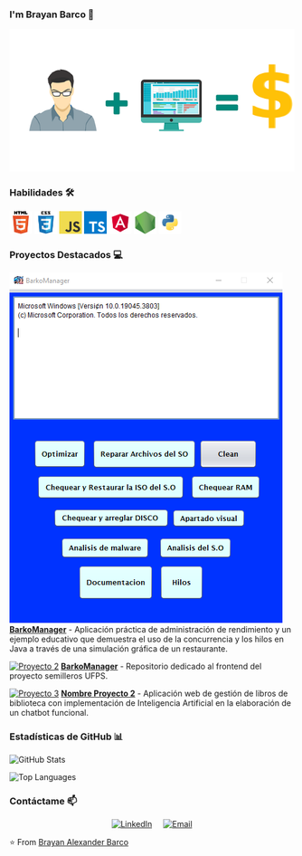 ### I'm Brayan Barco 👋

[![Imagen de Portada](portada.png)](https://www.linkedin.com/in/brayanbarco/)


### Habilidades 🛠️

<img title="HTML5" alt="HTML5" width="40px" src="https://raw.githubusercontent.com/github/explore/80688e429a7d4ef2fca1e82350fe8e3517d3494d/topics/html/html.png"> <img title="CSS3" alt="CSS3" width="40px" src="https://raw.githubusercontent.com/github/explore/80688e429a7d4ef2fca1e82350fe8e3517d3494d/topics/css/css.png"> <img title="JavaScript" alt="JavaScript" width="40px" src="https://raw.githubusercontent.com/github/explore/80688e429a7d4ef2fca1e82350fe8e3517d3494d/topics/javascript/javascript.png"> <img title="React" alt="React" width="40px" src="https://raw.githubusercontent.com/github/explore/80688e429a7d4ef2fca1e82350fe8e3517d3494d/topics/typescript/typescript.png"> <img title="Node.js" alt="Node.js" width="40px" src="https://raw.githubusercontent.com/github/explore/80688e429a7d4ef2fca1e82350fe8e3517d3494d/topics/angular/angular.png"> <img title="Node.js" alt="Node.js" width="40px" src="https://raw.githubusercontent.com/github/explore/80688e429a7d4ef2fca1e82350fe8e3517d3494d/topics/nodejs/nodejs.png"> <img title="Python" alt="Python" width="40px" src="https://raw.githubusercontent.com/github/explore/80688e429a7d4ef2fca1e82350fe8e3517d3494d/topics/python/python.png">

### Proyectos Destacados 💻

[![Proyecto 1](barkomanagericon.png)](https://github.com/Barcodehub/BarkoManager)
**[BarkoManager](https://github.com/Barcodehub/BarkoManager)** - Aplicación práctica de administración de rendimiento y un ejemplo educativo que demuestra el uso de la concurrencia y los hilos en Java a través de una simulación gráfica de un restaurante.

[![Proyecto 2](https://ruta/a/imagen-proyecto-2.png)](https://github.com/angeldev07/semilleros-front)
**[BarkoManager](https://github.com/angeldev07/semilleros-front)** - Repositorio dedicado al frontend del proyecto semilleros UFPS.

[![Proyecto 3](https://ruta/a/imagen-proyecto-3.png)](https://github.com/Barcodehub/biblioproject)
**[Nombre Proyecto 2](https://github.com/Barcodehub/biblioproject)** - Aplicación web de gestión de libros de biblioteca con implementación de Inteligencia Artificial en la elaboración de un chatbot funcional.

### Estadísticas de GitHub 📊

![GitHub Stats](https://github-readme-stats.vercel.app/api?username=Barcodehub&show_icons=true&theme=radical)

![Top Languages](https://github-readme-stats.vercel.app/api/top-langs/?username=Barcodehub&layout=compact&theme=radical)

### Contáctame 📫

<p align="center">
  <a href="https://www.linkedin.com/in/brayanbarco/" target="_blank"><img src="https://ruta/a/icono-linkedin.svg" width="30px" alt="LinkedIn"></a> &nbsp; &nbsp;
  <a href="mail: Alex.barco.maicol@gmail.com" target="_blank"><img src="https://ruta/a/icono-email.svg" width="30px" alt="Email"></a>
</p>

⭐️ From [Brayan Alexander Barco](https://github.com/Barcodehub)
